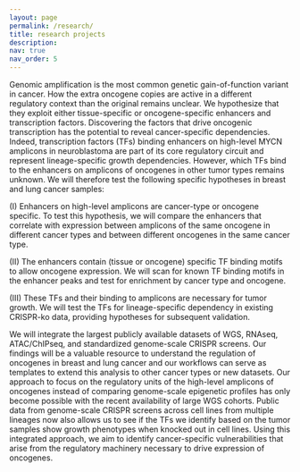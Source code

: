 ```yaml
---
layout: page
permalink: /research/
title: research projects
description: 
nav: true
nav_order: 5
---
```


Genomic amplification is the most common genetic gain-of-function variant in cancer. How the extra oncogene copies are active in a different regulatory context than the original remains unclear. We hypothesize that they exploit either tissue-specific or oncogene-specific enhancers and transcription factors. Discovering the factors that drive oncogenic transcription has the potential to reveal cancer-specific dependencies. Indeed, transcription factors (TFs) binding enhancers on high-level MYCN amplicons in neuroblastoma are part of its core regulatory circuit and represent lineage-specific growth dependencies. However, which TFs bind to the enhancers on amplicons of oncogenes in other tumor types remains unknown. We will therefore test the following specific hypotheses in breast and lung cancer samples:

(I) Enhancers on high-level amplicons are cancer-type or oncogene specific. To test this hypothesis, we will compare the enhancers that correlate with expression between amplicons of the same oncogene in different cancer types and between different oncogenes in the same cancer type.

(II) The enhancers contain (tissue or oncogene) specific TF binding motifs to allow oncogene expression. We will scan for known TF binding motifs in the enhancer peaks and test for enrichment by cancer type and oncogene.

(III) These TFs and their binding to amplicons are necessary for tumor growth. We will test the TFs for lineage-specific dependency in existing CRISPR-ko data, providing hypotheses for subsequent validation.

We will integrate the largest publicly available datasets of WGS, RNAseq, ATAC/ChIPseq, and standardized genome-scale CRISPR screens. Our findings will be a valuable resource to understand the regulation of oncogenes in breast and lung cancer and our workflows can serve as templates to extend this analysis to other cancer types or new datasets. Our approach to focus on the regulatory units of the high-level amplicons of oncogenes instead of comparing genome-scale epigenetic profiles has only become possible with the recent availability of large WGS cohorts. Public data from genome-scale CRISPR screens across cell lines from multiple lineages now also allows us to see if the TFs we identify based on the tumor samples show growth phenotypes when knocked out in cell lines. Using this integrated approach, we aim to identify cancer-specific vulnerabilities that arise from the regulatory machinery necessary to drive expression of oncogenes.
